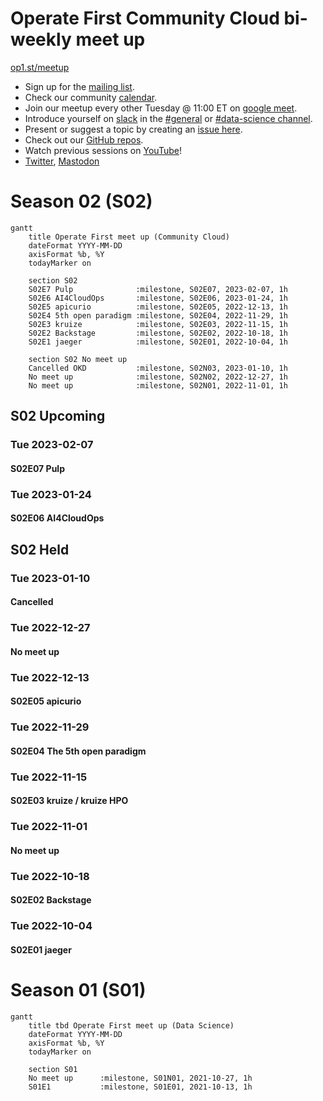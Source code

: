 # Operate First Community Cloud bi-weekly meet up

[op1.st/meetup](https://op1.st/meetup)

- Sign up for the [mailing list](https://op1.st/mailinglist).
- Check our community [calendar](https://op1.st/meetup-calendar).
- Join our meetup every other Tuesday @ 11:00 ET on [google meet](https://op1.st/meetup-gmeet).
- Introduce yourself on [slack](https://op1.st/slack) in the [#general](https://operatefirst.slack.com/archives/C01RF4SPNDD) or [#data-science channel](https://operatefirst.slack.com/archives/C02KY881CJE).
- Present or suggest a topic by creating an [issue here](https://op1.st/mailinglist).
- Check out our [GitHub repos](https://op1.st/github).
- Watch previous sessions on [YouTube](https://op1.st/youtube)!
- [Twitter](https://op1.st/twitter), [Mastodon](https://op1.st/mastodon)

# Season 02 (S02)
```mermaid
gantt
    title Operate First meet up (Community Cloud)
    dateFormat YYYY-MM-DD
    axisFormat %b, %Y
    todayMarker on
    
    section S02
    S02E7 Pulp              :milestone, S02E07, 2023-02-07, 1h
    S02E6 AI4CloudOps       :milestone, S02E06, 2023-01-24, 1h
    S02E5 apicurio          :milestone, S02E05, 2022-12-13, 1h
    S02E4 5th open paradigm :milestone, S02E04, 2022-11-29, 1h
    S02E3 kruize            :milestone, S02E03, 2022-11-15, 1h
    S02E2 Backstage         :milestone, S02E02, 2022-10-18, 1h
    S02E1 jaeger            :milestone, S02E01, 2022-10-04, 1h
    
    section S02 No meet up
    Cancelled OKD           :milestone, S02N03, 2023-01-10, 1h
    No meet up              :milestone, S02N02, 2022-12-27, 1h
    No meet up              :milestone, S02N01, 2022-11-01, 1h
```
## S02 Upcoming
### Tue 2023-02-07
#### S02E07 Pulp

### Tue 2023-01-24
#### S02E06 AI4CloudOps

## S02 Held
### Tue 2023-01-10
#### Cancelled
### Tue 2022-12-27
#### No meet up
### Tue 2022-12-13
#### S02E05 apicurio
### Tue 2022-11-29
#### S02E04 The 5th open paradigm
### Tue 2022-11-15
#### S02E03 kruize / kruize HPO
### Tue 2022-11-01
#### No meet up
### Tue 2022-10-18
#### S02E02 Backstage
### Tue 2022-10-04
#### S02E01 jaeger

# Season 01 (S01)
```mermaid
gantt
    title tbd Operate First meet up (Data Science)
    dateFormat YYYY-MM-DD
    axisFormat %b, %Y
    todayMarker on
    
    section S01
    No meet up      :milestone, S01N01, 2021-10-27, 1h
    S01E1           :milestone, S01E01, 2021-10-13, 1h 
```
